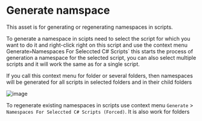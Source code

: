 # Generate namspace

This asset is for generating or regenerating namespaces in scripts.

To generate a namespace in scipts need to select the script for which you want to do it and right-click right on this script and use the context menu Generate` > `Namespaces For Seleccted C# Scripts` this starts the process of generation a namespace for the selected script, you can also select multiple scripts and it will work the same as for 
a single script.

If you call this context menu for folder or several folders, then namespaces will be generated for all scripts in selected folders and in their child folders

![image](https://user-images.githubusercontent.com/62827937/225692870-397ecf67-7af6-4f58-8c10-f9d66da6c1f9.png)

To regenerate existing namespaces in scripts use context menu `Generate` > `Namespaces For Seleccted C# Scripts (Forced)`. It is also work for folders